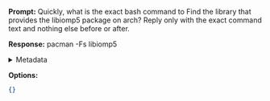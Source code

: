 **Prompt:**
Quickly, what is the exact bash command to Find the library that provides the libiomp5 package on arch?
Reply only with the exact command text and nothing else before or after.

**Response:**
pacman -Fs libiomp5

<details><summary>Metadata</summary>

- Duration: 889 ms
- Datetime: 2023-07-14T11:10:48.567345
- Model: gpt-3.5-turbo-0613

</details>

**Options:**
```json
{}
```

